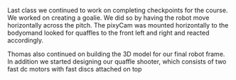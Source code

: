 Last class we continued to work on completing checkpoints for the course. We worked on creating a goalie. We did so by having the robot move horizontally across the pitch. The pixyCam was mounted horizontally to the bodyomand looked for quaffles to the front left and right and reacted accordingly. 

Thomas also continued on building the 3D model for our final robot frame. In addition we started designing our quaffle shooter, which consists of two fast dc motors with fast discs attached on top
